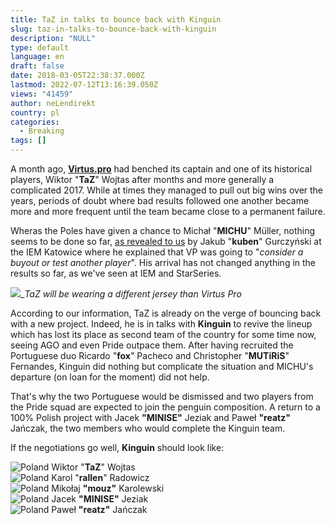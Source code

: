 ```yaml
---
title: TaZ in talks to bounce back with Kinguin
slug: taz-in-talks-to-bounce-back-with-kinguin
description: "NULL"
type: default
language: en
draft: false
date: 2018-03-05T22:38:37.000Z
lastmod: 2022-07-12T13:16:39.050Z
views: "41459"
author: neLendirekt
country: pl
categories:
  - Breaking
tags: []
---
```

A month ago, **[Virtus.pro](https://Virtus.pro)** had benched its captain and one of its historical players, Wiktor "**TaZ**" Wojtas after months and more generally a complicated 2017\. While at times they managed to pull out big wins over the years, periods of doubt where bad results followed one another became more and more frequent until the team became close to a permanent failure.

Wheras the Poles have given a chance to Michał "**MICHU**" Müller, nothing seems to be done so far, [as revealed to us](https://flickshot.fr/en/kuben-nous-avons-deja-oublie-comment-gagner-les-grands-matchs/&5a9acaf5392cb) by Jakub "**kuben**" Gurczyński at the IEM Katowice where he explained that VP was going to "_consider a buyout or test another player_". His arrival has not changed anything in the results so far, as we've seen at IEM and StarSeries.

![](//picture/5a1f6867b96ab/pic.jpg)__TaZ will be wearing a different jersey than Virtus Pro_

According to our information, TaZ is already on the verge of bouncing back with a new project. Indeed, he is in talks with **Kinguin** to revive the lineup which has lost its place as second team of the country for some time now, seeing AGO and even Pride outpace them. After having recruited the Portuguese duo Ricardo "**fox**" Pacheco and Christopher "**MUTiRiS**" Fernandes, Kinguin did nothing but complicate the situation and MICHU's departure (on loan for the moment) did not help.

That's why the two Portuguese would be dismissed and two players from the Pride squad are expected to join the penguin composition. A return to a 100% Polish project with Jacek **"MINISE"** Jeziak and Paweł **"reatz"** Jańczak, the two members who would complete the Kinguin team.

If the negotiations go well, **Kinguin** should look like:

![Poland](/images/countries/pl.svg)⁠ Wiktor "**TaZ**" Wojtas  
![Poland](/images/countries/pl.svg)⁠ Karol "**rallen**" Radowicz  
![Poland](/images/countries/pl.svg)⁠ Mikołaj **"mouz"** Karolewski  
![Poland](/images/countries/pl.svg)⁠ Jacek **"MINISE"** Jeziak  
![Poland](/images/countries/pl.svg)⁠ Paweł **"reatz"** Jańczak
